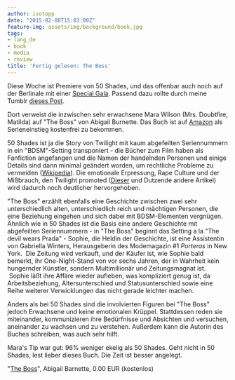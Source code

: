 ```yaml
---
author: isotopp
date: "2015-02-08T15:03:00Z"
feature-img: assets/img/background/book.jpg
tags:
- lang_de
- book
- media
- review
title: 'Fertig gelesen: The Boss'
---
```

Diese Woche ist Premiere von 50 Shades, und das offenbar auch noch auf der Berlinale mit einer [Special Gala](https://www.berlinale.de/en/presse/pressemitteilungen/alle/Alle-Detail_25876.html). Passend dazu rollte durch meine Tumblr [dieses Post](https://mariareadsalot.tumblr.com/post/110245450298/valley-guy-zohbugg-cleolinda-cinematicnomad).

Dort verweist die inzwischen sehr erwachsene Mara Wilson (Mrs. Doubtfire, Matilda) auf "The Boss" von Abigail Burnette. Das Buch ist auf [Amazon](https://www.amazon.de/Boss-English-Abigail-Barnette-ebook/dp/B00ENTIAJM) als Serieneinstieg kostenfrei zu bekommen.

50 Shades ist ja die Story von Twilight mit kaum abgefeilten Seriennummern in ein "BDSM"-Setting transponiert - die Bücher zum Film haben als Fanfiction angefangen und die Namen der handelnden Personen und einige Details sind dann minimal geändert worden, um rechtliche Probleme zu vermeiden ([Wikipedia](http://en.wikipedia.org/wiki/Fifty_Shades_of_Grey#Origin_as_fan_fiction)). Die emotionale Erpressung, Rape Culture und der Mißbrauch, den Twilight promoted ([Dieser](https://www.psychologytoday.com/blog/psychologist-the-movies/201111/relationship-violence-in-twilight) und Dutzende andere Artikel) wird dadurch noch deutlicher hervorgehoben.

"The Boss" erzählt ebenfalls eine Geschichte zwischen zwei sehr unterschiedlich alten, unterschiedlich reich und mächtigen Personen, die eine Beziehung eingehen und sich dabei mit BDSM-Elementen vergnügen. Ähnlich wie in 50 Shades ist die Basis eine andere Geschichte mit abgefeilten Seriennummern - in "The Boss" beginnt das Setting a la "The devil wears Prada" - Sophie, die Heldin der Geschichte, ist eine Assistentin von Gabriella Winters, Herausgeberin des Modemagazin #1 _Porteras_ in New York.  Die Zeitung wird verkauft, und der Käufer ist, wie Sophie bald bemerkt, ihr One-Night-Stand von vor sechs Jahren, der in Wahrheit kein hungernder Künstler, sondern Multimillionär und Zeitungsmagnat ist.  Sophie läßt ihre Affäre wieder aufleben, was kompliziert genug ist, da Arbeitsbeziehung, Altersunterschied und Statusunterschied sowie eine Reihe weiterer Verwicklungen das nicht gerade leichter machen.

Anders als bei 50 Shades sind die involvierten Figuren bei "The Boss" jedoch Erwachsene und keine emotionalen Krüppel. Stattdessen reden sie miteinander, kommunizieren ihre Bedürfnisse und Absichten und versuchen, aneinander zu wachsen und zu verstehen. Außerdem kann die Autorin des Buches schreiben, was auch sehr hilft.﻿

Mara's Tip war gut: 96% weniger ekelig als 50 Shades. Geht nicht in 50 Shades, lest lieber dieses Buch. Die Zeit ist besser angelegt.

"[The Boss](http://www.amazon.de/Boss-English-Abigail-Barnette-ebook/dp/B00ENTIAJM)", Abigail Barnette, 0.00 EUR (kostenlos)
